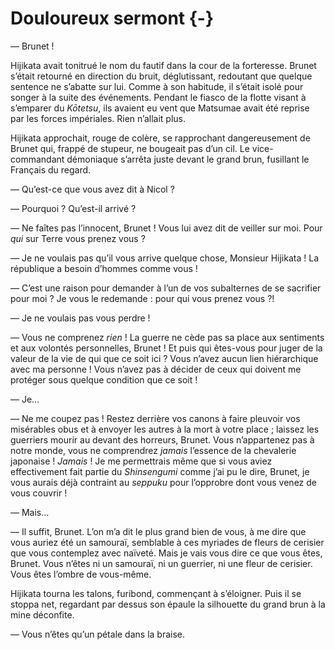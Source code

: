 # Douloureux sermont {-}

— Brunet !

Hijikata avait tonitrué le nom du fautif dans la cour de la forteresse. Brunet
s’était retourné en direction du bruit, déglutissant, redoutant que quelque
sentence ne s’abatte sur lui. Comme à son habitude, il s’était isolé pour
songer à la suite des événements. Pendant le fiasco de la flotte visant à
s’emparer du *Kōtetsu*, ils avaient eu vent que Matsumae avait été reprise par
les forces impériales. Rien n’allait plus.

Hijikata approchait, rouge de colère, se rapprochant dangereusement de Brunet
qui, frappé de stupeur, ne bougeait pas d’un cil. Le vice-commandant démoniaque
s’arrêta juste devant le grand brun, fusillant le Français du regard.

— Qu’est-ce que vous avez dit à Nicol ?

— Pourquoi ? Qu’est-il arrivé ?

— Ne faîtes pas l’innocent, Brunet ! Vous lui avez dit de veiller sur moi. Pour
*qui* sur Terre vous prenez vous ?

— Je ne voulais pas qu’il vous arrive quelque chose, Monsieur Hijikata ! La
république a besoin d’hommes comme vous !

— C’est une raison pour demander à l’un de vos subalternes de se sacrifier pour
moi ? Je vous le redemande : pour qui vous prenez vous ?!

— Je ne voulais pas vous perdre !

— Vous ne comprenez *rien* ! La guerre ne cède pas sa place aux sentiments et
aux volontés personnelles, Brunet ! Et puis qui êtes-vous pour juger de la
valeur de la vie de qui que ce soit ici ? Vous n’avez aucun lien hiérarchique
avec ma personne ! Vous n’avez pas à décider de ceux qui doivent me protéger
sous quelque condition que ce soit !

— Je…

— Ne me coupez pas ! Restez derrière vos canons à faire pleuvoir vos misérables
obus et à envoyer les autres à la mort à votre place ; laissez les guerriers
mourir au devant des horreurs, Brunet. Vous n’appartenez pas à notre monde,
vous ne comprendrez *jamais* l’essence de la chevalerie japonaise ! *Jamais* !
Je me permettrais même que si vous aviez effectivement fait partie du
*Shinsengumi* comme j’ai pu le dire, Brunet, je vous aurais déjà contraint au
*seppuku* pour l’opprobre dont vous venez de vous couvrir !

— Mais…

— Il suffit, Brunet. L’on m’a dit le plus grand bien de vous, à me dire que
vous auriez été un samouraï, semblable à ces myriades de fleurs de cerisier que
vous contemplez avec naïveté. Mais je vais vous dire ce que vous êtes, Brunet.
Vous n’êtes ni un samouraï, ni un guerrier, ni une fleur de cerisier. Vous êtes
l’ombre de vous-même.

Hijikata tourna les talons, furibond, commençant à s’éloigner. Puis il se
stoppa net, regardant par dessus son épaule la silhouette du grand brun à la
mine déconfite.

— Vous n’êtes qu’un pétale dans la braise.
